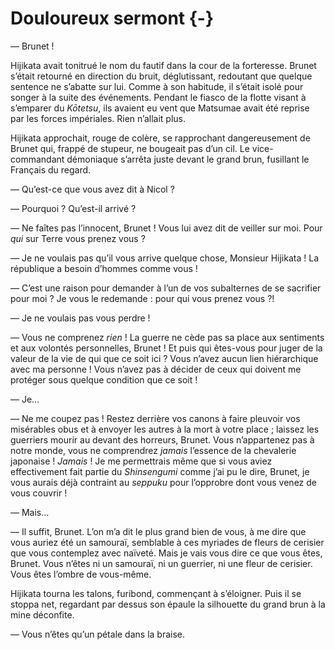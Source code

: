 # Douloureux sermont {-}

— Brunet !

Hijikata avait tonitrué le nom du fautif dans la cour de la forteresse. Brunet
s’était retourné en direction du bruit, déglutissant, redoutant que quelque
sentence ne s’abatte sur lui. Comme à son habitude, il s’était isolé pour
songer à la suite des événements. Pendant le fiasco de la flotte visant à
s’emparer du *Kōtetsu*, ils avaient eu vent que Matsumae avait été reprise par
les forces impériales. Rien n’allait plus.

Hijikata approchait, rouge de colère, se rapprochant dangereusement de Brunet
qui, frappé de stupeur, ne bougeait pas d’un cil. Le vice-commandant démoniaque
s’arrêta juste devant le grand brun, fusillant le Français du regard.

— Qu’est-ce que vous avez dit à Nicol ?

— Pourquoi ? Qu’est-il arrivé ?

— Ne faîtes pas l’innocent, Brunet ! Vous lui avez dit de veiller sur moi. Pour
*qui* sur Terre vous prenez vous ?

— Je ne voulais pas qu’il vous arrive quelque chose, Monsieur Hijikata ! La
république a besoin d’hommes comme vous !

— C’est une raison pour demander à l’un de vos subalternes de se sacrifier pour
moi ? Je vous le redemande : pour qui vous prenez vous ?!

— Je ne voulais pas vous perdre !

— Vous ne comprenez *rien* ! La guerre ne cède pas sa place aux sentiments et
aux volontés personnelles, Brunet ! Et puis qui êtes-vous pour juger de la
valeur de la vie de qui que ce soit ici ? Vous n’avez aucun lien hiérarchique
avec ma personne ! Vous n’avez pas à décider de ceux qui doivent me protéger
sous quelque condition que ce soit !

— Je…

— Ne me coupez pas ! Restez derrière vos canons à faire pleuvoir vos misérables
obus et à envoyer les autres à la mort à votre place ; laissez les guerriers
mourir au devant des horreurs, Brunet. Vous n’appartenez pas à notre monde,
vous ne comprendrez *jamais* l’essence de la chevalerie japonaise ! *Jamais* !
Je me permettrais même que si vous aviez effectivement fait partie du
*Shinsengumi* comme j’ai pu le dire, Brunet, je vous aurais déjà contraint au
*seppuku* pour l’opprobre dont vous venez de vous couvrir !

— Mais…

— Il suffit, Brunet. L’on m’a dit le plus grand bien de vous, à me dire que
vous auriez été un samouraï, semblable à ces myriades de fleurs de cerisier que
vous contemplez avec naïveté. Mais je vais vous dire ce que vous êtes, Brunet.
Vous n’êtes ni un samouraï, ni un guerrier, ni une fleur de cerisier. Vous êtes
l’ombre de vous-même.

Hijikata tourna les talons, furibond, commençant à s’éloigner. Puis il se
stoppa net, regardant par dessus son épaule la silhouette du grand brun à la
mine déconfite.

— Vous n’êtes qu’un pétale dans la braise.
